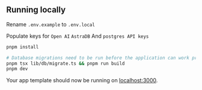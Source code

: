 
## Running locally

Rename `.env.example` to `.env.local`

Populate keys for `Open AI` `AstraDB` And `postgres API keys`

```bash
pnpm install

# Database migrations need to be run before the application can work properly.
pnpm tsx lib/db/migrate.ts && pnpm run build
pnpm dev
```

Your app template should now be running on [localhost:3000](http://localhost:3000/).

